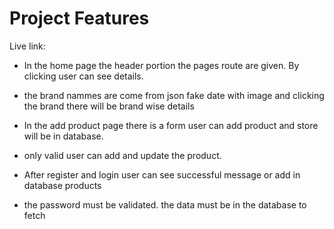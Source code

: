 # Project Features

Live link:

* In the home page the header portion the pages route are given. By clicking user can see details.

* the brand nammes are come from json fake date with image and clicking the brand there will be brand wise details

* In the add product page there is a form user can add product and store will be in database.

* only valid user can add and update the product.

* After register and login user can see successful message or add in database products

* the password must be validated. the data must be in the database to fetch

